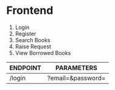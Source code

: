 # Frontend
1. Login
2. Register
3. Search Books
4. Raise Request
5. View Borrowed Books

| ENDPOINT  | PARAMETERS |
| ------------- | ------------- |
| /login  | ?email=&password=  |



